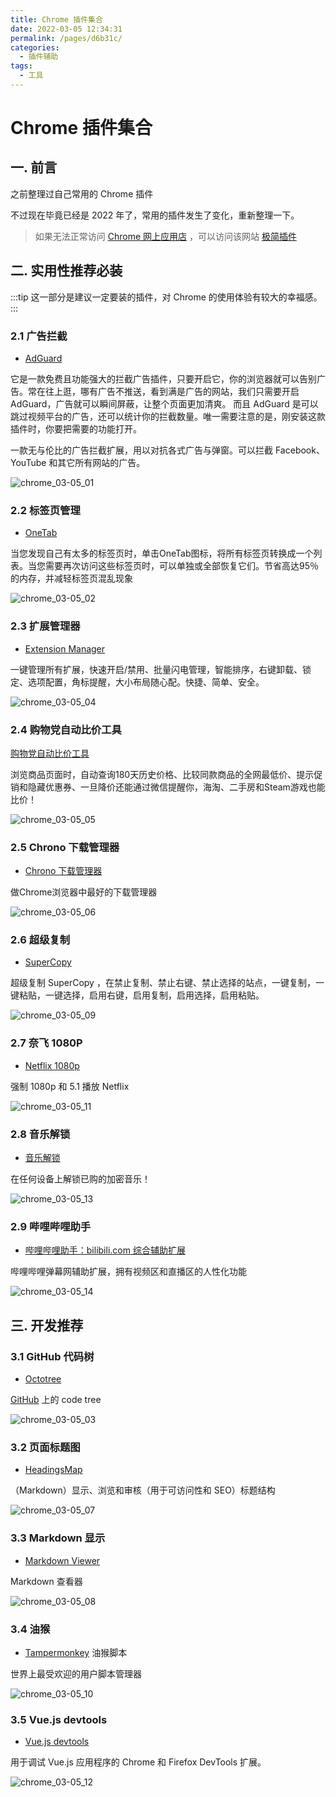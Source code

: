 ```yaml
---
title: Chrome 插件集合
date: 2022-03-05 12:34:31
permalink: /pages/d6b31c/
categories:
  - 插件辅助
tags:
  - 工具
---
```


# Chrome 插件集合

## 一. 前言

之前整理过自己常用的 Chrome 插件

不过现在毕竟已经是 2022 年了，常用的插件发生了变化，重新整理一下。

> 如果无法正常访问 [Chrome 网上应用店](https://chrome.google.com/webstore?utm_source=chrome-ntp-icon) ，可以访问该网站 [极简插件](https://chrome.zzzmh.cn/#/index)

## 二. 实用性推荐必装

:::tip
这一部分是建议一定要装的插件，对 Chrome 的使用体验有较大的幸福感。
:::

### 2.1 广告拦截

- [AdGuard](https://chrome.google.com/webstore/detail/adguard-adblocker/bgnkhhnnamicmpeenaelnjfhikgbkllg?utm_source=chrome-ntp-icon)

它是一款免费且功能强大的拦截广告插件，只要开启它，你的浏览器就可以告别广告。常在往上逛，哪有广告不推送，看到满是广告的网站，我们只需要开启 AdGuard，广告就可以瞬间屏蔽，让整个页面更加清爽。
而且 AdGuard 是可以跳过视频平台的广告，还可以统计你的拦截数量。唯一需要注意的是，刚安装这款插件时，你要把需要的功能打开。

一款无与伦比的广告拦截扩展，用以对抗各式广告与弹窗。可以拦截 Facebook、YouTube 和其它所有网站的广告。

![chrome_03-05_01](https://cdn.jsdelivr.net/gh/oliver556/image-hosting@master/20220305/chrome_03-05_01.7a5hubr2w3g0.webp)

<img-desc :num="'2.1'" :title="'AdGuard'" />

### 2.2 标签页管理

- [OneTab](https://chrome.google.com/webstore/detail/onetab/chphlpgkkbolifaimnlloiipkdnihall)

当您发现自己有太多的标签页时，单击OneTab图标，将所有标签页转换成一个列表。当您需要再次访问这些标签页时，可以单独或全部恢复它们。节省高达95％的内存，并减轻标签页混乱现象

![chrome_03-05_02](https://cdn.jsdelivr.net/gh/oliver556/image-hosting@master/20220305/chrome_03-05_02.6ngccc2q1h80.webp)

<img-desc :num="'2.2'" :title="'OneTab'" />

### 2.3 扩展管理器

- [Extension Manager](https://chrome.google.com/webstore/detail/extension-manager/gjldcdngmdknpinoemndlidpcabkggco)

一键管理所有扩展，快速开启/禁用、批量闪电管理，智能排序，右键卸载、锁定、选项配置，角标提醒，大小布局随心配。快捷、简单、安全。

![chrome_03-05_04](https://cdn.jsdelivr.net/gh/oliver556/image-hosting@master/20220305/chrome_03-05_04.4c3nhesuhw40.webp)

<img-desc :num="'2.3'" :title="'Extension Manager'" />

### 2.4 购物党自动比价工具

[购物党自动比价工具](https://chrome.google.com/webstore/detail/购物党自动比价工具/jgphnjokjhjlcnnajmfjlacjnjkhleah)

浏览商品页面时，自动查询180天历史价格、比较同款商品的全网最低价、提示促销和隐藏优惠券、一旦降价还能通过微信提醒你，海淘、二手房和Steam游戏也能比价！

![chrome_03-05_05](https://cdn.jsdelivr.net/gh/oliver556/image-hosting@master/20220305/chrome_03-05_05.2rlhfuzubpu0.webp)

<img-desc :num="'2.4'" :title="'购物党自动比价工具'" />

### 2.5 Chrono 下载管理器

- [Chrono 下载管理器](https://chrome.google.com/webstore/detail/chrono-download-manager/mciiogijehkdemklbdcbfkefimifhecn)

做Chrome浏览器中最好的下载管理器

![chrome_03-05_06](https://cdn.jsdelivr.net/gh/oliver556/image-hosting@master/20220305/chrome_03-05_06.7d8yg3ymsio0.webp)

<img-desc :num="'2.5'" :title="'Chrono 下载管理器'" />

### 2.6 超级复制

- [SuperCopy](https://chrome.google.com/webstore/detail/supercopy-enable-copy/onepmapfbjohnegdmfhndpefjkppbjkm/related)

超级复制 SuperCopy ，在禁止复制、禁止右键、禁止选择的站点，一键复制，一键粘贴，一键选择，启用右键，启用复制，启用选择，启用粘贴。

![chrome_03-05_09](https://cdn.jsdelivr.net/gh/oliver556/image-hosting@master/20220305/chrome_03-05_09.384zt7fjrty0.webp)

<img-desc :num="'2.6'" :title="'SuperCopy'" />

### 2.7 奈飞 1080P

- [Netflix 1080p](https://chrome.google.com/webstore/detail/netflix-1080p/cankofcoohmbhfpcemhmaaeennfbnmgp)

强制 1080p 和 5.1 播放 Netflix

![chrome_03-05_11](https://cdn.jsdelivr.net/gh/oliver556/image-hosting@master/20220305/chrome_03-05_11.6iqamzlsadg0.webp)

<img-desc :num="'2.7'" :title="'Netflix 1080p'" />

### 2.8 音乐解锁

- [音乐解锁](https://chrome.google.com/webstore/detail/音乐解锁/gldlhhhmienbhlpkfanjpmffdjblmegd)

在任何设备上解锁已购的加密音乐！

![chrome_03-05_13](https://cdn.jsdelivr.net/gh/oliver556/image-hosting@master/20220305/chrome_03-05_13.69dudub7v340.webp)

<img-desc :num="'2.8'" :title="'音乐解锁'" />

### 2.9 哔哩哔哩助手

- [哔哩哔哩助手：bilibili.com 综合辅助扩展](https://chrome.google.com/webstore/detail/哔哩哔哩助手：bilibilicom-综合辅助扩展/kpbnombpnpcffllnianjibmpadjolanh/related)

哔哩哔哩弹幕网辅助扩展，拥有视频区和直播区的人性化功能

![chrome_03-05_14](https://cdn.jsdelivr.net/gh/oliver556/image-hosting@master/20220305/chrome_03-05_14.6i8h1p31qdc0.webp)

<img-desc :num="'2.8'" :title="'音乐解锁'" />

## 三. 开发推荐

### 3.1 GitHub 代码树

- [Octotree](https://chrome.google.com/webstore/detail/octotree-github-code-tree/bkhaagjahfmjljalopjnoealnfndnagc)

[GitHub](https://www.github.com) 上的 code tree

![chrome_03-05_03](https://cdn.jsdelivr.net/gh/oliver556/image-hosting@master/20220305/chrome_03-05_03.115ne0t6wrhc.webp)

<img-desc :num="'3.1'" :title="'Octotree - GitHub code tree'" />

### 3.2 页面标题图

- [HeadingsMap](https://chrome.google.com/webstore/detail/headingsmap/flbjommegcjonpdmenkdiocclhjacmbi)

（Markdown）显示、浏览和审核（用于可访问性和 SEO）标题结构

![chrome_03-05_07](https://cdn.jsdelivr.net/gh/oliver556/image-hosting@master/20220305/chrome_03-05_07.n4tovyrx3dc.webp)

<img-desc :num="'3.2'" :title="'HeadingsMap'" />

### 3.3 Markdown 显示

- [Markdown Viewer](https://chrome.google.com/webstore/detail/markdown-viewer/ckkdlimhmcjmikdlpkmbgfkaikojcbjk)

Markdown 查看器

![chrome_03-05_08](https://cdn.jsdelivr.net/gh/oliver556/image-hosting@master/20220305/chrome_03-05_08.5vx09el7sa80.webp)

<img-desc :num="'3.3'" :title="'Markdown Viewer'" />

### 3.4 油猴

- [Tampermonkey](https://chrome.google.com/webstore/detail/tampermonkey/dhdgffkkebhmkfjojejmpbldmpobfkfo) 油猴脚本

世界上最受欢迎的用户脚本管理器

![chrome_03-05_10](https://cdn.jsdelivr.net/gh/oliver556/image-hosting@master/20220305/chrome_03-05_10.4l626eke2oe0.webp)

<img-desc :num="'3.4'" :title="'Tampermonkey'" />

### 3.5 Vue.js devtools

- [Vue.js devtools](https://chrome.google.com/webstore/detail/vuejs-devtools/nhdogjmejiglipccpnnnanhbledajbpd)

用于调试 Vue.js 应用程序的 Chrome 和 Firefox DevTools 扩展。

![chrome_03-05_12](https://cdn.jsdelivr.net/gh/oliver556/image-hosting@master/20220305/chrome_03-05_12.1ocx44tl8v8g.webp)

<img-desc :num="'3.5'" :title="'Vue.js devtools'" />

